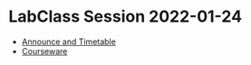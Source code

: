 # LabClass Session 2022-01-24

- [Announce and Timetable](https://indico.mathrice.fr/event/313)
- [Courseware](https://codimd.math.cnrs.fr/s/2sAxhR36w#)
